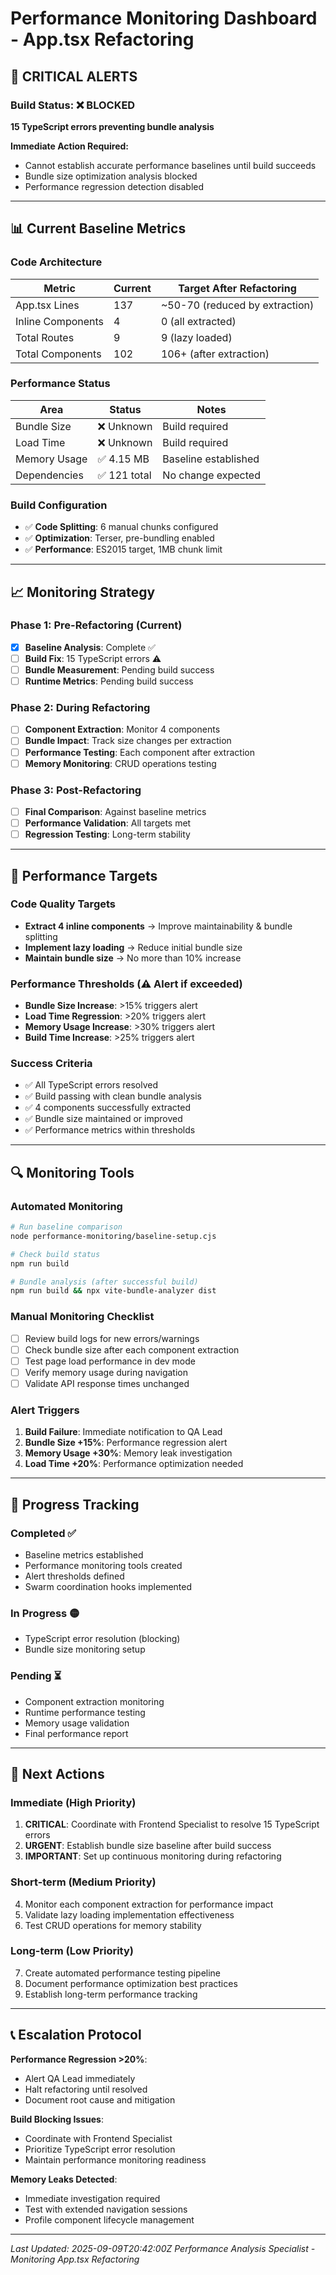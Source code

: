 # Performance Monitoring Dashboard - App.tsx Refactoring

## 🚨 CRITICAL ALERTS

### Build Status: ❌ BLOCKED
**15 TypeScript errors preventing bundle analysis**

**Immediate Action Required:**
- Cannot establish accurate performance baselines until build succeeds
- Bundle size optimization analysis blocked
- Performance regression detection disabled

---

## 📊 Current Baseline Metrics

### Code Architecture
| Metric | Current | Target After Refactoring |
|--------|---------|--------------------------|
| App.tsx Lines | 137 | ~50-70 (reduced by extraction) |
| Inline Components | 4 | 0 (all extracted) |
| Total Routes | 9 | 9 (lazy loaded) |
| Total Components | 102 | 106+ (after extraction) |

### Performance Status
| Area | Status | Notes |
|------|--------|-------|
| Bundle Size | ❌ Unknown | Build required |
| Load Time | ❌ Unknown | Build required |
| Memory Usage | ✅ 4.15 MB | Baseline established |
| Dependencies | ✅ 121 total | No change expected |

### Build Configuration
- ✅ **Code Splitting**: 6 manual chunks configured
- ✅ **Optimization**: Terser, pre-bundling enabled
- ✅ **Performance**: ES2015 target, 1MB chunk limit

---

## 📈 Monitoring Strategy

### Phase 1: Pre-Refactoring (Current)
- [x] **Baseline Analysis**: Complete ✅
- [ ] **Build Fix**: 15 TypeScript errors ⚠️
- [ ] **Bundle Measurement**: Pending build success
- [ ] **Runtime Metrics**: Pending build success

### Phase 2: During Refactoring
- [ ] **Component Extraction**: Monitor 4 components
- [ ] **Bundle Impact**: Track size changes per extraction
- [ ] **Performance Testing**: Each component after extraction
- [ ] **Memory Monitoring**: CRUD operations testing

### Phase 3: Post-Refactoring
- [ ] **Final Comparison**: Against baseline metrics
- [ ] **Performance Validation**: All targets met
- [ ] **Regression Testing**: Long-term stability

---

## 🎯 Performance Targets

### Code Quality Targets
- **Extract 4 inline components** → Improve maintainability & bundle splitting
- **Implement lazy loading** → Reduce initial bundle size
- **Maintain bundle size** → No more than 10% increase

### Performance Thresholds (⚠️ Alert if exceeded)
- **Bundle Size Increase**: >15% triggers alert
- **Load Time Regression**: >20% triggers alert  
- **Memory Usage Increase**: >30% triggers alert
- **Build Time Increase**: >25% triggers alert

### Success Criteria
- ✅ All TypeScript errors resolved
- ✅ Build passing with clean bundle analysis
- ✅ 4 components successfully extracted
- ✅ Bundle size maintained or improved
- ✅ Performance metrics within thresholds

---

## 🔍 Monitoring Tools

### Automated Monitoring
```bash
# Run baseline comparison
node performance-monitoring/baseline-setup.cjs

# Check build status
npm run build

# Bundle analysis (after successful build)
npm run build && npx vite-bundle-analyzer dist
```

### Manual Monitoring Checklist
- [ ] Review build logs for new errors/warnings
- [ ] Check bundle size after each component extraction
- [ ] Test page load performance in dev mode
- [ ] Verify memory usage during navigation
- [ ] Validate API response times unchanged

### Alert Triggers
1. **Build Failure**: Immediate notification to QA Lead
2. **Bundle Size +15%**: Performance regression alert
3. **Memory Usage +30%**: Memory leak investigation
4. **Load Time +20%**: Performance optimization needed

---

## 📝 Progress Tracking

### Completed ✅
- Baseline metrics established
- Performance monitoring tools created
- Alert thresholds defined
- Swarm coordination hooks implemented

### In Progress 🟡
- TypeScript error resolution (blocking)
- Bundle size monitoring setup

### Pending ⏳
- Component extraction monitoring
- Runtime performance testing
- Memory usage validation
- Final performance report

---

## 🚀 Next Actions

### Immediate (High Priority)
1. **CRITICAL**: Coordinate with Frontend Specialist to resolve 15 TypeScript errors
2. **URGENT**: Establish bundle size baseline after build success
3. **IMPORTANT**: Set up continuous monitoring during refactoring

### Short-term (Medium Priority)
4. Monitor each component extraction for performance impact
5. Validate lazy loading implementation effectiveness
6. Test CRUD operations for memory stability

### Long-term (Low Priority)
7. Create automated performance testing pipeline
8. Document performance optimization best practices
9. Establish long-term performance tracking

---

## 📞 Escalation Protocol

**Performance Regression >20%**: 
- Alert QA Lead immediately
- Halt refactoring until resolved
- Document root cause and mitigation

**Build Blocking Issues**:
- Coordinate with Frontend Specialist
- Prioritize TypeScript error resolution
- Maintain performance monitoring readiness

**Memory Leaks Detected**:
- Immediate investigation required
- Test with extended navigation sessions
- Profile component lifecycle management

---

*Last Updated: 2025-09-09T20:42:00Z*
*Performance Analysis Specialist - Monitoring App.tsx Refactoring*